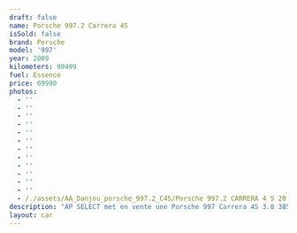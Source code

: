 ```yaml
---
draft: false
name: Porsche 997.2 Carrera 4S
isSold: false
brand: Porsche
model: '997'
year: 2009
kilometers: 99499
fuel: Essence
price: 69990
photos:
  - ''
  - ''
  - ''
  - ''
  - ''
  - ''
  - ''
  - ''
  - ''
  - ''
  - ''
  - ''
  - /./assets/AA_Danjou_porsche_997.2_C4S/Porsche 997.2 CARRERA 4 S 20.jpg
description: "AP SELECT met en vente une Porsche 997 Carrera 4S 3.8 385cv PDK phase 2.\nModèle du 04/2009 avec 99500km.\n\nCouleur Noir metallic, intérieur cuir entendu Cocoa et surpiqûres grise.\n\nCarte grise française \U0001F1EB\U0001F1F7\n\nLe véhicule est en parfait état avec carnet complet et historique suivi.\n\nLes pneus et freins sont récents, aucun frais a prévoir.\n\nDernière révision au 01/2024 à 98000km.\n\nÉquipements et options :\n- Boîte PDK\n- Freinage sport étriers rouge\n- Pack Chrono plus\n- Suspensions PASM+\n- Jantes 19\" sport design\n- Intérieur Cuir entendu\n- Sièges Sport +\n- Pack intérieur Alcantara\n- Phares PDLS +\n- Phares Xénon +\n- Projecteurs de jour à LED\n- Fond de compteur blanc\n- Régulateur de vitesse\n- Aide au stationnement AR\n- Affichage multifonctions plus\n- Climatisation\n- Éclairage et essuie-glaces automatique\n- Rétroviseurs électriques et chauffants\n- Rétroviseurs int / ext Electrochrome\n- Éclairage d’ambiance\n\nDisponible et visible sur RDV pour acheteur sérieux.\n\nPossibilité d'une garantie 3, 6 ou 12 mois en supplément.\n\nRéalisation des démarches d'immatriculation.\n\nAP SELECT c'est des solutions de courtage et conciergerie sur mesure pour profiter librement de sa passion et de son patrimoine.\n\nPrenez le volant, AP SELECT s'occupe du reste."
layout: car
---
```


